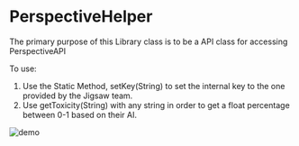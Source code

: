# PerspectiveHelper

The primary purpose of this Library class is to be a API class for accessing PerspectiveAPI

To use:
  1) Use the Static Method, setKey(String) to set the internal key to the one provided by the Jigsaw team.
  2) Use getToxicity(String) with any string in order to get a float percentage between 0-1 based on their AI.

![demo](https://i.gyazo.com/e646a5f462067b6536ca20e232443e82.png)
